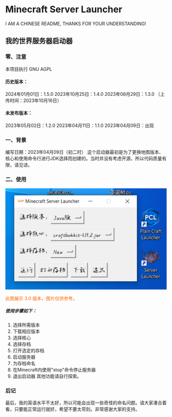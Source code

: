 # Minecraft Server Launcher

I AM A CHINESE README, THANKS FOR YOUR UNDERSTANDING!

## 我的世界服务器启动器

### 零、注意

本项目执行 GNU AGPL
#### 历史版本：
2024年01月‎01‎日：1.5.0
2023‎年10月‎25‎日：1.4.0
2023‎年‎08‎月‎29‎日：1.3.0 （上传时间：2023年10‎月‎16‎日）
#### 未发布版本：
2023‎年‎05‎月‎02‎日：1.2.0
2023‎年‎04‎月‎11‎日：1.1.0
2023‎年‎04‎月‎09‎日：出现

### 一、背景

编写日期：2023年04月09日（初二时）
这个启动器最初是为了更换地图版本、核心和使用命令行进行JDK选择而创建的。当时并没有考虑开源，所以代码质量有限，请见谅。

### 二、使用

![image](Explorer.png)
<p style="color:#f60">此图展示 3.0 版本，图片仅供参考。</p>

<h5>使用步骤如下：</h5>

1. 选择所需版本
2. 下载相应版本
3. 选择核心
4. 选择存档
5. 打开选定的存档
6. 启动服务器
7. 为存档命名
8. 在Minecraft内使用"stop"命令停止服务器
9. 退出启动器
其他功能请自行探索。

### 后记

最后，我的英语水平不太好，所以可能会出现一些奇怪的命名问题。请大家凑合着看，只要能正常运行就好，希望不要太苛刻。非常感谢大家的支持。

